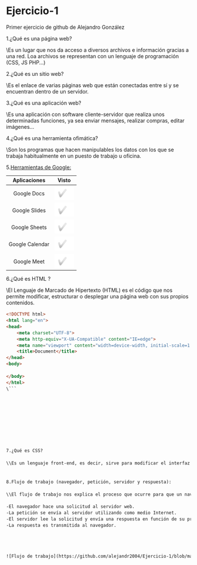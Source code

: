 # Ejercicio-1
Primer ejercicio de github de Alejandro González

1.¿Qué es una página web?

\\Es un lugar que nos da acceso a diversos archivos e información gracias a una red. Loa archivos se representan con un lenguaje de programación (CSS,
JS PHP...)

2.¿Qué es un sitio web?

\\Es el enlace de varias páginas web que están conectadas entre sí y se 
encuentran dentro de un servidor.

3.¿Qué es una aplicación web?

\\Es una aplicación con software cliente-servidor que realiza unos determinadas funciones, ya sea enviar mensajes, realizar compras, editar imágenes...

4.¿Qué es una herramienta ofimática?

\\Son los programas que hacen manipulables los datos con los que se trabaja habitualmente en un puesto de trabajo u oficina.

5.[Herramientas de Google:](https://www.google.com/intl/es-419/chrome/browser-tools/ "Enlace a la explicación")

|Aplicaciones|Visto|
|:-----------------------:|------|
|Google Docs|![Imagen que indica visto](https://github.com/alejandr2004/Ejercicio-1/blob/main/b.PNG "TICK")|
|Google Slides|![Imagen que indica visto](https://github.com/alejandr2004/Ejercicio-1/blob/main/b.PNG "TICK")|
|Google Sheets|![Imagen que indica visto](https://github.com/alejandr2004/Ejercicio-1/blob/main/b.PNG "TICK")|
|Google Calendar|![Imagen de calendario](https://github.com/alejandr2004/Ejercicio-1/blob/main/b.PNG "TICK")|
|Google Meet|![Imagen de meet](https://github.com/alejandr2004/Ejercicio-1/blob/main/b.PNG "TICK")|





6.¿Qué es HTML ?

\\El Lenguaje de Marcado de Hipertexto (HTML) es el código que nos permite modificar, estructurar o desplegar una página web con sus propios contenidos.
```html
<!DOCTYPE html>
<html lang="en">
<head>
    <meta charset="UTF-8">
    <meta http-equiv="X-UA-Compatible" content="IE=edge">
    <meta name="viewport" content="width=device-width, initial-scale=1.0">
    <title>Document</title>
</head>    
<body>

</body>
</html>
\```









7.¿Qué es CSS?

\\Es un lenguaje front-end, es decir, sirve para modificar el interfaz visual de una página web.


8.Flujo de trabajo (navegador, petición, servidor y respuesta):

\\El flujo de trabajo nos explica el proceso que ocurre para que un navegador web obtenga información de un servidor web a través de Internet. Para esto sigue una serie de pasos:

-El navegador hace una solicitud al servidor web.
-La petición se envía al servidor utilizando como medio Internet.
-El servidor lee la solicitud y envía una respuesta en función de su programación.
-La respuesta es transmitida al navegador.




![Flujo de trabajo](https://github.com/alejandr2004/Ejercicio-1/blob/main/flujo.PNG "Flujo de trabajo") 